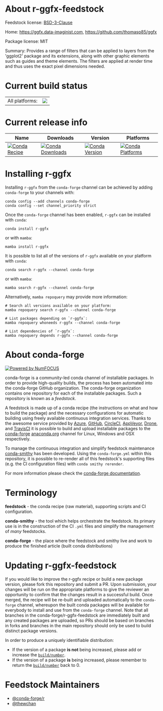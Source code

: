About r-ggfx-feedstock
======================

Feedstock license: [BSD-3-Clause](https://github.com/conda-forge/r-ggfx-feedstock/blob/main/LICENSE.txt)

Home: https://ggfx.data-imaginist.com, https://github.com/thomasp85/ggfx

Package license: MIT

Summary: Provides a range of filters that can be applied to layers from the 'ggplot2' package and its extensions, along with other graphic elements such as guides and theme elements. The filters are applied at render time and thus uses the exact pixel dimensions needed.

Current build status
====================


<table><tr><td>All platforms:</td>
    <td>
      <a href="https://dev.azure.com/conda-forge/feedstock-builds/_build/latest?definitionId=20048&branchName=main">
        <img src="https://dev.azure.com/conda-forge/feedstock-builds/_apis/build/status/r-ggfx-feedstock?branchName=main">
      </a>
    </td>
  </tr>
</table>

Current release info
====================

| Name | Downloads | Version | Platforms |
| --- | --- | --- | --- |
| [![Conda Recipe](https://img.shields.io/badge/recipe-r--ggfx-green.svg)](https://anaconda.org/conda-forge/r-ggfx) | [![Conda Downloads](https://img.shields.io/conda/dn/conda-forge/r-ggfx.svg)](https://anaconda.org/conda-forge/r-ggfx) | [![Conda Version](https://img.shields.io/conda/vn/conda-forge/r-ggfx.svg)](https://anaconda.org/conda-forge/r-ggfx) | [![Conda Platforms](https://img.shields.io/conda/pn/conda-forge/r-ggfx.svg)](https://anaconda.org/conda-forge/r-ggfx) |

Installing r-ggfx
=================

Installing `r-ggfx` from the `conda-forge` channel can be achieved by adding `conda-forge` to your channels with:

```
conda config --add channels conda-forge
conda config --set channel_priority strict
```

Once the `conda-forge` channel has been enabled, `r-ggfx` can be installed with `conda`:

```
conda install r-ggfx
```

or with `mamba`:

```
mamba install r-ggfx
```

It is possible to list all of the versions of `r-ggfx` available on your platform with `conda`:

```
conda search r-ggfx --channel conda-forge
```

or with `mamba`:

```
mamba search r-ggfx --channel conda-forge
```

Alternatively, `mamba repoquery` may provide more information:

```
# Search all versions available on your platform:
mamba repoquery search r-ggfx --channel conda-forge

# List packages depending on `r-ggfx`:
mamba repoquery whoneeds r-ggfx --channel conda-forge

# List dependencies of `r-ggfx`:
mamba repoquery depends r-ggfx --channel conda-forge
```


About conda-forge
=================

[![Powered by
NumFOCUS](https://img.shields.io/badge/powered%20by-NumFOCUS-orange.svg?style=flat&colorA=E1523D&colorB=007D8A)](https://numfocus.org)

conda-forge is a community-led conda channel of installable packages.
In order to provide high-quality builds, the process has been automated into the
conda-forge GitHub organization. The conda-forge organization contains one repository
for each of the installable packages. Such a repository is known as a *feedstock*.

A feedstock is made up of a conda recipe (the instructions on what and how to build
the package) and the necessary configurations for automatic building using freely
available continuous integration services. Thanks to the awesome service provided by
[Azure](https://azure.microsoft.com/en-us/services/devops/), [GitHub](https://github.com/),
[CircleCI](https://circleci.com/), [AppVeyor](https://www.appveyor.com/),
[Drone](https://cloud.drone.io/welcome), and [TravisCI](https://travis-ci.com/)
it is possible to build and upload installable packages to the
[conda-forge](https://anaconda.org/conda-forge) [anaconda.org](https://anaconda.org/)
channel for Linux, Windows and OSX respectively.

To manage the continuous integration and simplify feedstock maintenance
[conda-smithy](https://github.com/conda-forge/conda-smithy) has been developed.
Using the ``conda-forge.yml`` within this repository, it is possible to re-render all of
this feedstock's supporting files (e.g. the CI configuration files) with ``conda smithy rerender``.

For more information please check the [conda-forge documentation](https://conda-forge.org/docs/).

Terminology
===========

**feedstock** - the conda recipe (raw material), supporting scripts and CI configuration.

**conda-smithy** - the tool which helps orchestrate the feedstock.
                   Its primary use is in the construction of the CI ``.yml`` files
                   and simplify the management of *many* feedstocks.

**conda-forge** - the place where the feedstock and smithy live and work to
                  produce the finished article (built conda distributions)


Updating r-ggfx-feedstock
=========================

If you would like to improve the r-ggfx recipe or build a new
package version, please fork this repository and submit a PR. Upon submission,
your changes will be run on the appropriate platforms to give the reviewer an
opportunity to confirm that the changes result in a successful build. Once
merged, the recipe will be re-built and uploaded automatically to the
`conda-forge` channel, whereupon the built conda packages will be available for
everybody to install and use from the `conda-forge` channel.
Note that all branches in the conda-forge/r-ggfx-feedstock are
immediately built and any created packages are uploaded, so PRs should be based
on branches in forks and branches in the main repository should only be used to
build distinct package versions.

In order to produce a uniquely identifiable distribution:
 * If the version of a package **is not** being increased, please add or increase
   the [``build/number``](https://docs.conda.io/projects/conda-build/en/latest/resources/define-metadata.html#build-number-and-string).
 * If the version of a package **is** being increased, please remember to return
   the [``build/number``](https://docs.conda.io/projects/conda-build/en/latest/resources/define-metadata.html#build-number-and-string)
   back to 0.

Feedstock Maintainers
=====================

* [@conda-forge/r](https://github.com/orgs/conda-forge/teams/r/)
* [@thewchan](https://github.com/thewchan/)


